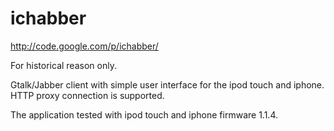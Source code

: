 # ichabber

http://code.google.com/p/ichabber/

For historical reason only.

Gtalk/Jabber client with simple user interface for the ipod touch and iphone. HTTP proxy connection is supported.

The application tested with ipod touch and iphone firmware 1.1.4.
